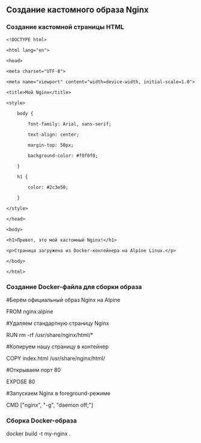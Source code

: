 ## Создание кастомного образа Nginx

### Создание кастомной страницы HTML

    <!DOCTYPE html>

    <html lang="en">
    
    <head>
    
    <meta charset="UTF-8">
    
    <meta name="viewport" content="width=device-width, initial-scale=1.0">
    
    <title>Мой Nginx</title>
    
    <style>
    
        body {
        
            font-family: Arial, sans-serif;
            
            text-align: center;
            
            margin-top: 50px;
            
            background-color: #f0f0f0;
            
        }
        
        h1 {
        
            color: #2c3e50;
            
        }
        
    </style>
    
    </head>

    <body>
    
    <h1>Привет, это мой кастомный Nginx!</h1>
    
    <p>Страница загружена из Docker-контейнера на Alpine Linux.</p>
    
    </body>

    </html>

### Создание Docker-файла для сборки образа

#Берём официальный образ Nginx на Alpine

FROM nginx:alpine

#Удаляем стандартную страницу Nginx

RUN rm -rf /usr/share/nginx/html/*

#Копируем нашу страницу в контейнер

COPY index.html /usr/share/nginx/html/

#Открываем порт 80 

EXPOSE 80

#Запускаем Nginx в foreground-режиме 

CMD ["nginx", "-g", "daemon off;"]

### Сборка Docker-образа

docker build -t my-nginx .

